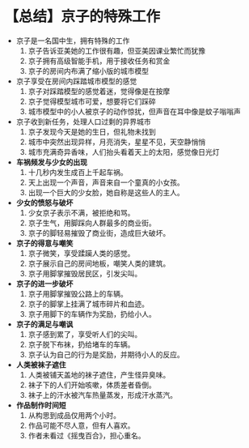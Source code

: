 # 【总结】京子的特殊工作

-   京子是一名国中生，拥有特殊的工作
    1.  京子告诉亚美她的工作很有趣，但亚美因课业繁忙而犹豫
    2.  京子拥有高级智能手机，用于接收任务和赏金
    3.  京子的房间内布满了缩小版的城市模型
-   京子享受在房间内踩踏城市模型的感觉
    1.  京子对踩踏模型的感觉着迷，觉得像是在按摩
    2.  京子觉得模型城市可爱，想要将它们踩碎
    3.  城市模型中的小人被京子的动作惊扰，但声音在耳中像是蚊子嗡嗡声
-   京子收到新任务，处理人口过剩的异界城市
    1.  京子发现今天是她的生日，但礼物未找到
    2.  城市中突然出现异样，月亮消失，星星不见，天空静悄悄
    3.  城市充满奇异香味，人们抬头看着天上的太阳，感觉像日光灯
-   **车祸频发与少女的出现**
    1.  十几秒内发生成百上千起车祸。
    2.  天上出现一个声音，声音来自一个童真的小女孩。
    3.  出现一个巨大的少女脸，她自称是这些人的主人。
-   **少女的愤怒与破坏**
    1.  少女京子表示不满，被拒绝和骂。
    2.  京子生气，用脚踩向人群最多的商业街。
    3.  京子的脚轻易摧毁了商业街，造成巨大破坏。
-   **京子的得意与嘲笑**
    1.  京子微笑，享受蹂躏人类的感觉。
    2.  京子展示自己的房间地板，嘲笑人类的建筑。
    3.  京子用脚掌摧毁居民区，引发尖叫。
-   **京子的进一步破坏**
    1.  京子用脚掌摧毁公路上的车辆。
    2.  京子的脚掌上挂满了城市碎片和血迹。
    3.  京子用脚下的车辆作为奖励，扔给小人。
-   **京子的满足与嘲讽**
    1.  京子感到累了，享受听人们的尖叫。
    2.  京子脱下布袜，扔给堵车的车辆。
    3.  京子认为自己的行为是奖励，并期待小人的反应。
-   **人类被袜子遮住**
    1.  人类被铺天盖地的袜子遮住，产生怪异臭味。
    2.  袜子下的人们开始咳嗽，体质差者昏倒。
    3.  袜子上的汗水被汽车热量蒸发，形成汗水蒸汽。
-   **作品制作时间短**
    1.  从构思到成品仅用两个小时。
    2.  作品可能不尽人意，但有人喜欢。
    3.  作者未看过《摇曳百合》，担心重名。